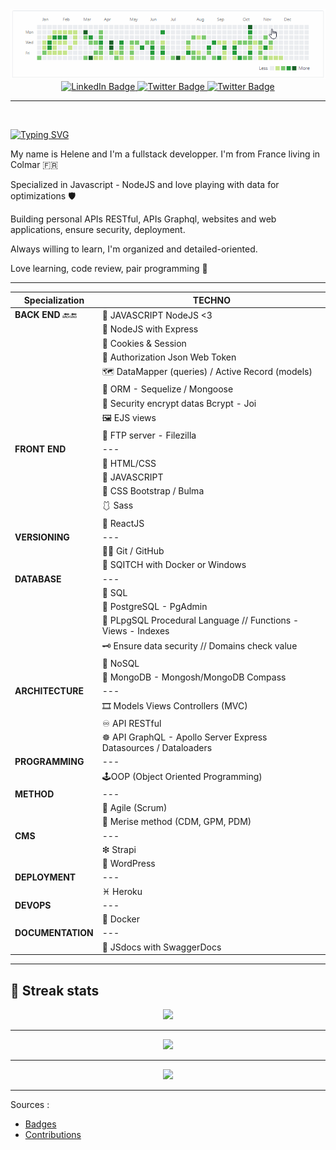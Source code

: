 <div align="center"><img src='./yumicode.gif'></div>

<div id="badges" align="center">
  <a href="https://www.linkedin.com/in/helene-nguyen-yumicode/">
    <img src="https://img.shields.io/badge/LinkedIn-blue?style=for-the-badge&logo=linkedin&logoColor=white" alt="LinkedIn Badge"/>
  </a>
  <a href="https://twitter.com/_YumiCode">
    <img src="https://img.shields.io/badge/Twitter-9cf?style=for-the-badge&logo=twitter&logoColor=white" alt="Twitter Badge"/>
  </a>
  <a href="https://www.instagram.com/_yumicode/">
    <img src="https://img.shields.io/badge/Instagram-blueviolet?style=for-the-badge" alt="Twitter Badge"/>
  </a>
</div>

___

<br>

[![Typing SVG](https://readme-typing-svg.herokuapp.com/?lines=Hello+everyone+!;I'm+Helene.;Take+a+seat;And+let's+go+!&color=fff&size=35&width=500&font=source+code+pro)](https://git.io/typing-svg)


My name is Helene and I'm a fullstack developper. 
I'm from France living in Colmar 🇫🇷

Specialized in Javascript - NodeJS and love playing with data for optimizations 🛡️

Building personal APIs RESTful, APIs Graphql, websites and web applications, ensure security, deployment.

Always willing to learn, I'm organized and detailed-oriented.

Love learning, code review, pair programming 👥

___

<div align="center">

|Specialization|TECHNO|
|--|--|
|**BACK END** 🔙🔚|🧩 JAVASCRIPT NodeJS <3
||📘 NodeJS with Express
||🍪 Cookies & Session
||🗼 Authorization Json Web Token
||🗺 DataMapper (queries) / Active Record (models)
||🔄 ORM - Sequelize / Mongoose
||🔐 Security encrypt datas Bcrypt - Joi
||🖼 EJS views
||🎢 FTP server - Filezilla
|**FRONT END**|---|
||🎨 HTML/CSS
||🎇 JAVASCRIPT
||🎀 CSS Bootstrap / Bulma
||🩱  Sass
||🎏 ReactJS
|**VERSIONING**|---|
||🐱‍👤 Git / GitHub
||🔴 SQITCH with Docker or Windows
|**DATABASE**|---|
||💼 SQL
||🐘 PostgreSQL - PgAdmin
||🎫 PLpgSQL Procedural Language // Functions - Views - Indexes
||🗝 Ensure data security // Domains check value
||📄 NoSQL
||🍃 MongoDB - Mongosh/MongoDB Compass
|**ARCHITECTURE**|---|
||🎞 Models Views Controllers (MVC)
||♾ API RESTful
||☸ API GraphQL - Apollo Server Express Datasources / Dataloaders
|**PROGRAMMING**|---|
||🕹OOP (Object Oriented Programming)
|**METHOD**|---|
||💢 Agile (Scrum)
||🍒 Merise method (CDM, GPM, PDM)
|**CMS**|---|
||❇ Strapi
||🎫 WordPress
|**DEPLOYMENT**|---|
||♓ Heroku
|**DEVOPS**|---|
||🐳 Docker
|**DOCUMENTATION**|---|
||🎊 JSdocs with SwaggerDocs

</div>

<hr>

## 🍃 Streak stats

<div align="center"><img src='https://github-readme-streak-stats.herokuapp.com/?user=helene-nguyen&theme=ads-juicy-fresh'></div>

<hr>
<div align="center"><img src='https://github-readme-stats.vercel.app/api?username=helene-nguyen&show_icons=true&theme=highcontrast'></div>

<hr>

<div align="center"><img src='https://github-readme-stats.vercel.app/api/top-langs/?username=yumi&layout=compact&theme=highcontrast'></div>

<hr>

Sources :

* [Badges](https://shields.io/category/build)
* [Contributions](https://github.com/DenverCoder1/github-readme-streak-stats)
